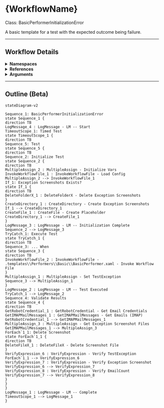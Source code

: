 # {WorkflowName}
Class: BasicPerformerInitializationError

A basic template for a test with the expected outcome being failure.

<hr />

## Workflow Details
<details>
    <summary>
    <b>Namespaces</b>
    </summary>
    - System.Activities
- System.Activities.Statements
- System.Activities.Expressions
- System.Activities.Validation
- System.Activities.XamlIntegration
- Microsoft.VisualBasic
- Microsoft.VisualBasic.Activities
- System
- System.Collections
- System.Collections.Generic
- System.Data
- System.Diagnostics
- System.Drawing
- System.IO
- System.Linq
- System.Net.Mail
- System.Xml
- System.Text
- System.Xml.Linq
- UiPath.Core
- UiPath.Core.Activities
- System.Windows.Markup
- System.Collections.ObjectModel
- System.Runtime.Serialization
- System.Reflection
- System.Linq.Expressions
- UiPath.Testing.Activities
- UiPath.Shared.Activities
- GlobalVariablesNamespace
- GlobalConstantsNamespace
- UiPath.Platform.ResourceHandling
- System.Security
- UiPath.Mail
- UiPath.Mail.IMAP.Activities
- UiPath.Mail.Activities

</details>
<details>
    <summary>
    <b>References</b>
    </summary>
    - Microsoft.CSharp
- Microsoft.VisualBasic
- mscorlib
- NPOI
- PresentationCore
- PresentationFramework
- System
- System.Activities
- System.Collections
- System.Collections.Immutable
- System.ComponentModel
- System.ComponentModel.TypeConverter
- System.Configuration.ConfigurationManager
- System.Console
- System.Core
- System.Data
- System.Drawing
- System.Linq
- System.Linq.Expressions
- System.Linq.Parallel
- System.Linq.Queryable
- System.Memory
- System.Memory.Data
- System.Net.Mail
- System.ObjectModel
- System.Private.CoreLib
- System.Private.DataContractSerialization
- System.Private.ServiceModel
- System.Private.Uri
- System.Reflection.DispatchProxy
- System.Reflection.Metadata
- System.Reflection.TypeExtensions
- System.Runtime.InteropServices
- System.Runtime.Serialization
- System.Runtime.Serialization.Formatters
- System.Runtime.Serialization.Primitives
- System.Security.Permissions
- System.ServiceModel
- System.ServiceModel.Activities
- System.Xaml
- System.Xml
- System.Xml.Linq
- UiPath.Excel
- UiPath.Excel.Activities
- UiPath.Mail
- UiPath.Mail.Activities
- UiPath.Mail.Activities.Design
- UiPath.Platform
- UiPath.Studio.Constants
- UiPath.System.Activities
- UiPath.System.Activities.Design
- UiPath.System.Activities.ViewModels
- UiPath.Testing.Activities
- UiPath.Workflow
- WindowsBase

</details>
<details>
    <summary>
    <b>Arguments</b>
    </summary>
    <table><tr><th>Name</th><th>Direction</th><th>Type</th><th>Description</th></tr></table>
</details>

<hr />

## Outline (Beta)

```mermaid
stateDiagram-v2

Sequence_1: BasicPerformerInitializationError
state Sequence_1 {
direction TB
LogMessage_4 : LogMessage - LM -- Start
TimeoutScope_1: Timed Test
state TimeoutScope_1 {
direction TB
Sequence_5: Test
state Sequence_5 {
direction TB
Sequence_2: Initialize Test
state Sequence_2 {
direction TB
MultipleAssign_2 : MultipleAssign - Initialize Vars
InvokeWorkflowFile_1 : InvokeWorkflowFile - Load Config
MultipleAssign_2 --> InvokeWorkflowFile_1
If_1: Exception Screenshots Exists?
state If_1 {
direction TB
DeleteFolderX_1 : DeleteFolderX - Delete Exception Screenshots
}
CreateDirectory_1 : CreateDirectory - Create Exception Screenshots
If_1 --> CreateDirectory_1
CreateFile_1 : CreateFile - Create Placeholder
CreateDirectory_1 --> CreateFile_1
}
LogMessage_3 : LogMessage - LM -- Initialization Complete
Sequence_2 --> LogMessage_3
TryCatch_1: Execute Test
state TryCatch_1 {
direction TB
Sequence_3: ... When
state Sequence_3 {
direction TB
InvokeWorkflowFile_2 : InvokeWorkflowFile - .templates\\Performers\\Basic\\BasicPerformer.xaml - Invoke Workflow File
}
MultipleAssign_1 : MultipleAssign - Set TestException
Sequence_3 --> MultipleAssign_1
}
LogMessage_2 : LogMessage - LM -- Test Executed
TryCatch_1 --> LogMessage_2
Sequence_4: Validate Results
state Sequence_4 {
direction TB
GetRobotCredential_1 : GetRobotCredential - Get Email Credentials
GetIMAPMailMessages_1 : GetIMAPMailMessages - Get Emails (IMAP)
GetRobotCredential_1 --> GetIMAPMailMessages_1
MultipleAssign_3 : MultipleAssign - Get Exception Screenshot Files
GetIMAPMailMessages_1 --> MultipleAssign_3
ForEach`1_1: Delete Screenshot
state ForEach`1_1 {
direction TB
DeleteFileX_1 : DeleteFileX - Delete Screenshot File
}
VerifyExpression_6 : VerifyExpression - Verify TestException
ForEach`1_1 --> VerifyExpression_6
VerifyExpression_7 : VerifyExpression - Verify Exception Screenshot
VerifyExpression_6 --> VerifyExpression_7
VerifyExpression_8 : VerifyExpression - Verify EmailCount
VerifyExpression_7 --> VerifyExpression_8
}
}
}
LogMessage_1 : LogMessage - LM -- Complete
TimeoutScope_1 --> LogMessage_1
}
```